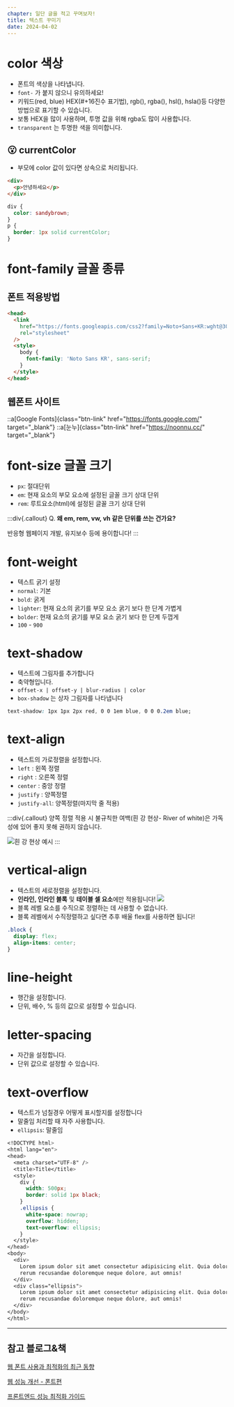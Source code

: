 ```yaml
---
chapter: 일단 글을 적고 꾸며보자!
title: 텍스트 꾸미기
date: 2024-04-02
---
```


# color 색상

- 폰트의 색상을 나타냅니다.
- `font-` 가 붙지 않으니 유의하세요!
- 키워드(red, blue) HEX(#+16진수 표기법), rgb(), rgba(), hsl(), hsla()등 다양한 방법으로 표기할 수 있습니다.
- 보통 HEX을 많이 사용하며, 투명 값을 위해 rgba도 많이 사용합니다.
- `transparent` 는 투명한 색을 의미합니다.

## 😮 currentColor

- 부모에 color 값이 있다면 상속으로 처리됩니다.

```html
<div>
  <p>안녕하세요</p>
</div>
```

```css
div {
  color: sandybrown;
}
p {
  border: 1px solid currentColor;
}
```

# font-family 글꼴 종류

## 폰트 적용방법

```html
<head>
  <link
    href="https://fonts.googleapis.com/css2?family=Noto+Sans+KR:wght@300&display=swap"
    rel="stylesheet"
  />
  <style>
    body {
      font-family: 'Noto Sans KR', sans-serif;
    }
  </style>
</head>
```

## 웹폰트 사이트

::a[Google Fonts]{class="btn-link" href="https://fonts.google.com/" target="\_blank"}
::a[눈누]{class="btn-link" href="https://noonnu.cc/" target="\_blank"}

# font-size 글꼴 크기

- `px`: 절대단위
- `em`: 현재 요소의 부모 요소에 설정된 글꼴 크기 상대 단위
- `rem`: 루트요소(html)에 설정된 글꼴 크기 상대 단위

:::div{.callout}
Q. **왜 em, rem, vw, vh 같은 단위를 쓰는 건가요?**

반응형 웹페이지 개발, 유지보수 등에 용이합니다!
:::

# font-weight

- 텍스트 굵기 설정
- `normal`: 기본
- `bold`: 굵게
- `lighter`: 현재 요소의 굵기를 부모 요소 굵기 보다 한 단계 가볍게
- `bolder`: 현재 요소의 굵기를 부모 요소 굵기 보다 한 단계 두껍게
- `100` - `900`

# text-shadow

- 텍스트에 그림자를 추가합니다
- 축약형입니다.
- `offset-x | offset-y | blur-radius | color`
- `box-shadow` 는 상자 그림자를 나타냅니다

```css
text-shadow: 1px 1px 2px red, 0 0 1em blue, 0 0 0.2em blue;
```

# text-align

- 텍스트의 가로정렬을 설정합니다.
- `left` : 왼쪽 정렬
- `right` : 오른쪽 정렬
- `center` : 중앙 정렬
- `justify` : 양쪽정렬
- `justify-all`: 양쪽정렬(마지막 줄 적용)

:::div{.callout}
양쪽 정렬 적용 시 불규칙한 여백(흰 강 현상- River of white)은 가독성에 있어 좋지 못해 권하지 않습니다.

![흰 강 현상 예시](/images/basecamp-html-css/chapter04/01-1.png)
:::

# vertical-align

- 텍스트의 세로정렬을 설정합니다.
- **인라인, 인라인 블록** 및 **테이블 셀 요소**에만 적용됩니다!
  ![](/images/basecamp-html-css/chapter04/01-2.png)
- 블록 레벨 요소를 수직으로 정렬하는 데 사용할 수 없습니다.
- 블록 레벨에서 수직정렬하고 싶다면 추후 배울 flex를 사용하면 됩니다!

```css
.block {
  display: flex;
  align-items: center;
}
```

# line-height

- 행간을 설정합니다.
- 단위, 배수, % 등의 값으로 설정할 수 있습니다.

# letter-spacing

- 자간을 설정합니다.
- 단위 값으로 설정할 수 있습니다.

# text-overflow

- 텍스트가 넘칠경우 어떻게 표시할지를 설정합니다
- 말줄임 처리할 때 자주 사용합니다.
- `ellipsis`: 말줄임

```css
<!DOCTYPE html>
<html lang="en">
<head>
  <meta charset="UTF-8" />
  <title>Title</title>
  <style>
    div {
      width: 500px;
      border: solid 1px black;
    }
    .ellipsis {
      white-space: nowrap;
      overflow: hidden;
      text-overflow: ellipsis;
    }
  </style>
</head>
<body>
  <div>
    Lorem ipsum dolor sit amet consectetur adipisicing elit. Quia dolorum aperiam quisquam laudantium obcaecati officiis molestias architecto veritatis adipisci unde perferendis, est quam
    rerum recusandae doloremque neque dolore, aut omnis!
  </div>
  <div class="ellipsis">
    Lorem ipsum dolor sit amet consectetur adipisicing elit. Quia dolorum aperiam quisquam laudantium obcaecati officiis molestias architecto veritatis adipisci unde perferendis, est quam
    rerum recusandae doloremque neque dolore, aut omnis!
  </div>
</body>
</html>
```

---

## 참고 블로그&책

[웹 폰트 사용과 최적화의 최근 동향](https://d2.naver.com/helloworld/4969726)

[웹 성능 개선 - 폰트편](https://petaverse.pe.kr/entry/웹-성능-개선-폰트편)

[프론트엔드 성능 최적화 가이드](https://www.aladin.co.kr/shop/wproduct.aspx?ItemId=304371832&start=slayer)
